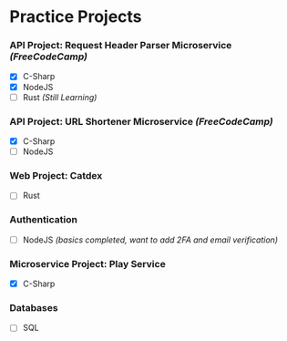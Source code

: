 # Practice Projects

### API Project: Request Header Parser Microservice *(FreeCodeCamp)*
- [x] C-Sharp
- [x] NodeJS
- [ ] Rust _(Still Learning)_

### API Project: URL Shortener Microservice *(FreeCodeCamp)*
- [x] C-Sharp
- [ ] NodeJS

### Web Project: Catdex 
- [ ] Rust

### Authentication
- [ ] NodeJS _(basics completed, want to add 2FA and email verification)_


### Microservice Project: Play Service
- [x] C-Sharp

### Databases
- [ ] SQL
